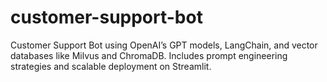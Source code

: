 # customer-support-bot
Customer Support Bot using OpenAI’s GPT models, LangChain, and vector databases like Milvus and ChromaDB. Includes prompt engineering strategies and scalable deployment on Streamlit.
